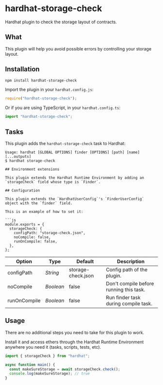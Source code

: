 # hardhat-storage-check

Hardhat plugin to check the storage layout of contracts.

## What

This plugin will help you avoid possible errors by controlling your storage layout.

## Installation

```bash
npm install hardhat-storage-check
```

Import the plugin in your `hardhat.config.js`:

```js
require("hardhat-storage-check");
```

Or if you are using TypeScript, in your `hardhat.config.ts`:

```ts
import "hardhat-storage-check";
```

## Tasks

This plugin adds the `hardhat-storage-check` task to Hardhat:

```
Usage: hardhat [GLOBAL OPTIONS] finder [OPTIONS] [path] [name] [...outputs]
$ hardhat storage-check

## Environment extensions

This plugin extends the Hardhat Runtime Environment by adding an `storageCheck` field whose type is `Finder`.

## Configuration

This plugin extends the `HardhatUserConfig`'s `FinderUserConfig` object with the `finder` field.

This is an example of how to set it:

```js
module.exports = {
  storageCheck: {
  	configPath: "storage-check.json",
    noCompile: false,
    runOnCompile: false,
  },
};
```

| Option              | Type       | Default                                                                                                                                                                                                                                                                                                                                                                                                                                                                                                           | Description                                                         |
| ------------------- | ---------- | ----------------------------------------------------------------------------------------------------------------------------------------------------------------------------------------------------------------------------------------------------------------------------------------------------------------------------------------------------------------------------------------------------------------------------------------------------------------------------------------------------------------- | ------------------------------------------------------------------- |
| configPath          | _String_   | storage-check.json                                                                                                                                                                                                                                                                                                                                                                                                                                                                                                | Config path of the plugin.                            |
| noCompile           | _Boolean_  | false                                                                                                                                                                                                                                                                                                                                                                                                                                                                                                             | Don't compile before running this task.                             |
| runOnCompile        | _Boolean_  | false                                                                                                                                                                                                                                                                                                                                                                                                                                                                                                             | Run finder task during compile task.                                |

## Usage

There are no additional steps you need to take for this plugin to work.

Install it and access ethers through the Hardhat Runtime Environment anywhere you need it (tasks, scripts, tests, etc).

```ts
import { storageCheck } from "hardhat";

async function main() {
  const makeSureStorage = await storageCheck.check();
  console.log(makeSureStorage); // true
}
```
